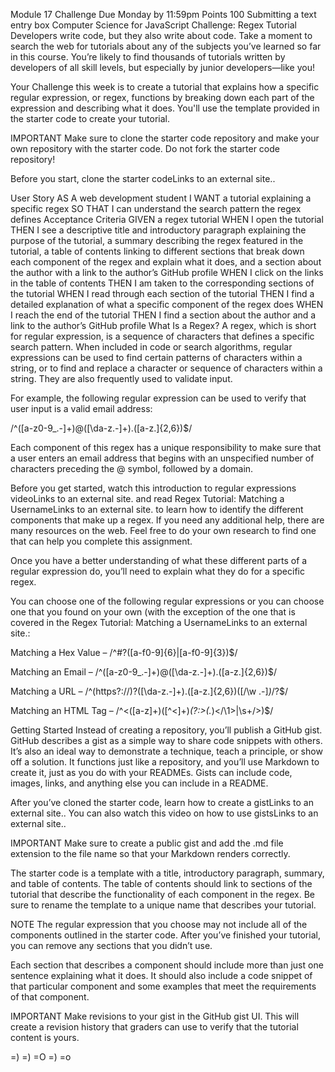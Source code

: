 Module 17 Challenge
Due Monday by 11:59pm Points 100 Submitting a text entry box
Computer Science for JavaScript Challenge: Regex Tutorial
Developers write code, but they also write about code. Take a moment to search the web for tutorials about any of the subjects you’ve learned so far in this course. You’re likely to find thousands of tutorials written by developers of all skill levels, but especially by junior developers—like you!

Your Challenge this week is to create a tutorial that explains how a specific regular expression, or regex, functions by breaking down each part of the expression and describing what it does. You'll use the template provided in the starter code to create your tutorial.

IMPORTANT
Make sure to clone the starter code repository and make your own repository with the starter code. Do not fork the starter code repository!

Before you start, clone the starter codeLinks to an external site..

User Story
AS A web development student
I WANT a tutorial explaining a specific regex
SO THAT I can understand the search pattern the regex defines
Acceptance Criteria
GIVEN a regex tutorial
WHEN I open the tutorial
THEN I see a descriptive title and introductory paragraph explaining the purpose of the tutorial, a summary describing the regex featured in the tutorial, a table of contents linking to different sections that break down each component of the regex and explain what it does, and a section about the author with a link to the author’s GitHub profile
WHEN I click on the links in the table of contents
THEN I am taken to the corresponding sections of the tutorial
WHEN I read through each section of the tutorial
THEN I find a detailed explanation of what a specific component of the regex does
WHEN I reach the end of the tutorial
THEN I find a section about the author and a link to the author’s GitHub profile
What Is a Regex?
A regex, which is short for regular expression, is a sequence of characters that defines a specific search pattern. When included in code or search algorithms, regular expressions can be used to find certain patterns of characters within a string, or to find and replace a character or sequence of characters within a string. They are also frequently used to validate input.

For example, the following regular expression can be used to verify that user input is a valid email address:

/^([a-z0-9_\.-]+)@([\da-z\.-]+)\.([a-z\.]{2,6})$/

Each component of this regex has a unique responsibility to make sure that a user enters an email address that begins with an unspecified number of characters preceding the @ symbol, followed by a domain.

Before you get started, watch this introduction to regular expressions videoLinks to an external site. and read Regex Tutorial: Matching a UsernameLinks to an external site. to learn how to identify the different components that make up a regex. If you need any additional help, there are many resources on the web. Feel free to do your own research to find one that can help you complete this assignment.

Once you have a better understanding of what these different parts of a regular expression do, you’ll need to explain what they do for a specific regex.

You can choose one of the following regular expressions or you can choose one that you found on your own (with the exception of the one that is covered in the Regex Tutorial: Matching a UsernameLinks to an external site.:

Matching a Hex Value – /^#?([a-f0-9]{6}|[a-f0-9]{3})$/

Matching an Email – /^([a-z0-9_\.-]+)@([\da-z\.-]+)\.([a-z\.]{2,6})$/

Matching a URL – /^(https?:\/\/)?([\da-z\.-]+)\.([a-z\.]{2,6})([\/\w \.-]*)*\/?$/

Matching an HTML Tag – /^<([a-z]+)([^<]+)*(?:>(.*)<\/\1>|\s+\/>)$/

Getting Started
Instead of creating a repository, you’ll publish a GitHub gist. GitHub describes a gist as a simple way to share code snippets with others. It’s also an ideal way to demonstrate a technique, teach a principle, or show off a solution. It functions just like a repository, and you’ll use Markdown to create it, just as you do with your READMEs. Gists can include code, images, links, and anything else you can include in a README.

After you’ve cloned the starter code, learn how to create a gistLinks to an external site.. You can also watch this video on how to use gistsLinks to an external site..

IMPORTANT
Make sure to create a public gist and add the .md file extension to the file name so that your Markdown renders correctly.

The starter code is a template with a title, introductory paragraph, summary, and table of contents. The table of contents should link to sections of the tutorial that describe the functionality of each component in the regex. Be sure to rename the template to a unique name that describes your tutorial.

NOTE
The regular expression that you choose may not include all of the components outlined in the starter code. After you’ve finished your tutorial, you can remove any sections that you didn’t use.

Each section that describes a component should include more than just one sentence explaining what it does. It should also include a code snippet of that particular component and some examples that meet the requirements of that component.

IMPORTANT
Make revisions to your gist in the GitHub gist UI. This will create a revision history that graders can use to verify that the tutorial content is yours.

=)
=)
=O
=)
=o
